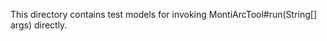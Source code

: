 <!-- (c) https://github.com/MontiCore/monticore -->
This directory contains test models for invoking MontiArcTool#run(String[] args)
directly.